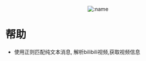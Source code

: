 </div>

<div align="center">

![:name](https://count.getloli.com/@bilibili_plus?name=bilibili_plus&theme=booru-jaypee&padding=7&offset=-5&align=top&scale=1&pixelated=1&darkmode=auto)

</div>

# 帮助
- 使用正则匹配纯文本消息, 解析bilibili视频,获取视频信息
